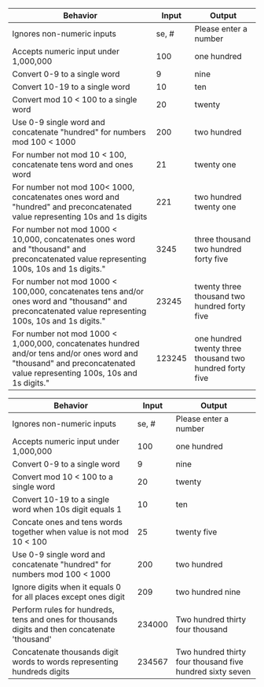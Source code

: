 |Behavior|Input|Output|
|----|------|-----|
|Ignores non-numeric inputs| se, # | Please enter a number|
|Accepts numeric input under 1,000,000| 100 | one hundred|
|Convert 0-9 to a single word| 9| nine|
|Convert 10-19 to a single word| 10 | ten|
|Convert mod 10 < 100 to a single word| 20 | twenty|
|Use 0-9 single word and concatenate "hundred" for numbers mod 100 < 1000 | 200| two hundred|
|For number not mod 10 < 100, concatenate tens word and ones word| 21| twenty one|
|For number not mod 100< 1000, concatenates ones word and "hundred" and preconcatenated value representing 10s and 1s digits |221| two hundred twenty one|
|For number not mod 1000 < 10,000, concatenates ones word and "thousand" and preconcatenated value representing 100s, 10s and 1s digits."| 3245 | three  thousand two hundred forty five|
|For number not mod 1000 < 100,000, concatenates tens and/or ones word and "thousand" and preconcatenated value representing 100s, 10s and 1s digits."| 23245 | twenty three thousand two hundred forty five|
|For number not mod 1000 < 1,000,000, concatenates hundred and/or tens and/or ones word and "thousand" and preconcatenated value representing 100s, 10s and 1s digits."| 123245 | one hundred twenty three thousand two hundred forty five|



|Behavior|Input|Output|
|----|------|-----|
|Ignores non-numeric inputs| se, # | Please enter a number|
|Accepts numeric input under 1,000,000| 100 | one hundred|
|Convert 0-9 to a single word| 9| nine|
|Convert mod 10 < 100 to a single word| 20 | twenty|
|Convert 10-19 to a single word when 10s digit equals 1 | 10 | ten|
| Concate ones and tens words together when value is not mod 10 < 100 | 25 | twenty five |
|Use 0-9 single word and concatenate "hundred" for numbers mod 100 < 1000 | 200| two hundred|
|Ignore digits when it equals 0 for all places except ones digit | 209 | two hundred nine |
|Perform rules for hundreds, tens and ones for thousands digits and then concatenate 'thousand'|234000|Two hundred thirty four thousand |
|Concatenate thousands digit words to words representing hundreds digits | 234567 | Two hundred thirty four thousand five hundred sixty seven |